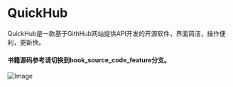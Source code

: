 # QuickHub
QuickHub是一款基于GithHub网站提供API开发的开源软件，界面简洁，操作便利，更新快。

#### 书籍源码参考请切换到book_source_code_feature分支。

![Image](https://github.com/ddnosh/githubusercontent/blob/master/image/QuickHub/icon_512.png)
